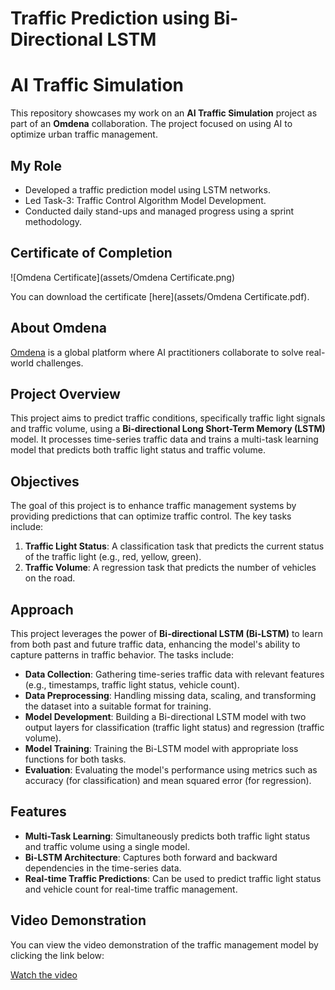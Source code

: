 # Traffic Prediction using Bi-Directional LSTM

# AI Traffic Simulation

This repository showcases my work on an **AI Traffic Simulation** project as part of an **Omdena** collaboration. The project focused on using AI to optimize urban traffic management.

## My Role
- Developed a traffic prediction model using LSTM networks.
- Led Task-3: Traffic Control Algorithm Model Development.
- Conducted daily stand-ups and managed progress using a sprint methodology.

## Certificate of Completion
![Omdena Certificate](assets/Omdena Certificate.png)

You can download the certificate [here](assets/Omdena Certificate.pdf).

## About Omdena
[Omdena](https://omdena.com) is a global platform where AI practitioners collaborate to solve real-world challenges.


## Project Overview

This project aims to predict traffic conditions, specifically traffic light signals and traffic volume, using a **Bi-directional Long Short-Term Memory (LSTM)** model. It processes time-series traffic data and trains a multi-task learning model that predicts both traffic light status and traffic volume.

## Objectives

The goal of this project is to enhance traffic management systems by providing predictions that can optimize traffic control. The key tasks include:

1. **Traffic Light Status**: A classification task that predicts the current status of the traffic light (e.g., red, yellow, green).
2. **Traffic Volume**: A regression task that predicts the number of vehicles on the road.

## Approach

This project leverages the power of **Bi-directional LSTM (Bi-LSTM)** to learn from both past and future traffic data, enhancing the model's ability to capture patterns in traffic behavior. The tasks include:
- **Data Collection**: Gathering time-series traffic data with relevant features (e.g., timestamps, traffic light status, vehicle count).
- **Data Preprocessing**: Handling missing data, scaling, and transforming the dataset into a suitable format for training.
- **Model Development**: Building a Bi-directional LSTM model with two output layers for classification (traffic light status) and regression (traffic volume).
- **Model Training**: Training the Bi-LSTM model with appropriate loss functions for both tasks.
- **Evaluation**: Evaluating the model's performance using metrics such as accuracy (for classification) and mean squared error (for regression).

## Features

- **Multi-Task Learning**: Simultaneously predicts both traffic light status and traffic volume using a single model.
- **Bi-LSTM Architecture**: Captures both forward and backward dependencies in the time-series data.
- **Real-time Traffic Predictions**: Can be used to predict traffic light status and vehicle count for real-time traffic management.

## Video Demonstration

You can view the video demonstration of the traffic management model by clicking the link below:

[Watch the video](assets/AI-Traffic_Management_video_sumo.mp4)
  
